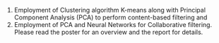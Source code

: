 1. Employment of Clustering algorithm K-means along with Principal Component Analysis (PCA) to perform content-based filtering and 
2. Employment of PCA and Neural Networks for Collaborative filtering. 
Please read the poster for an overview and the report for details. 
